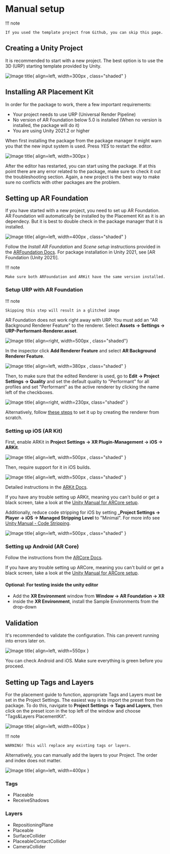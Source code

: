 # Manual setup

!!! note

    If you used the template project from Github, you can skip this page.

## Creating a Unity Project

It is recommended to start with a new project. The best option is to use the 3D (URP) starting template provided by Unity.

![Image title](images/3DCore.png){ align=left, width=300px , class="shaded" }

## Installing AR Placement Kit
In order for the package to work, there a few important requirements:

- Your project needs to use URP (Universal Render Pipeline)
- No version of AR Foundation below 5.0 is installed (When no version is installed, the package will do it)
- You are using Unity 2021.2 or higher


When first installing the package from the package manager it might warn you that the new input system is used. Press *YES* to restart the editor.

![Image title](images/NewInputSystemPrompt.png){ align=left, width=300px }

After the editor has restarted, you can start using the package. If at this point there are any error related to the package, make sure to check it out the troubleshooting section. Again, a new project is the best way to make sure no conflicts with other packages are the problem.


## Setting up AR Foundation

If you have started with a new project, you need to set up AR Foundation. AR Foundation will automatically be installed by the Placement Kit as it is an dependecy.
But it is best to double check in the package manager that it is installed.

![Image title](images/ARFoundationPackage.png){ align=left, width=400px , class="shaded" }

Follow the *Install AR Foundation* and *Scene setup* instructions provided in the [ARFoundation Docs](https://docs.unity3d.com/Packages/com.unity.xr.arfoundation@5.0/manual/project-setup/project-setup.html).
For package installation in Unity 2021, see [AR Foundation (Unity 2021)].

!!! note

    Make sure both ARFoundation and ARKit have the same version installed.

### Setup URP with AR Foundation

!!! note

    Skipping this step will result in a glitched image

AR Foundation does not work right away with URP.
You must add an "AR Background Renderer Feature" to the renderer.
Select **Assets -> Settings -> URP-Performant-Renderer.asset**. 

![Image title](images/RendererFile.png){ align=right, width=500px , class="shaded"}

In the inspector click **Add Renderer Feature** and select **AR Background Renderer Feature**.

![Image title](images/RendererFeature.png){ align=left, width=380px , class="shaded" }

Then, to make sure that the edited Renderer is used, go to **Edit -> Project Settings -> Quality** and set the default quality to "Performant" for all profiles and set "Performant" as the active renderer by clicking the name left of the checkboxes.

![Image title](images/QualitySettings.png){ align=right, width=230px, class="shaded" }

Alternatively, follow [these steps](https://docs.unity3d.com/Packages/com.unity.xr.arfoundation@5.0/manual/project-setup/universal-render-pipeline.html) to set it up by creating the renderer from scratch.


### Setting up iOS (AR Kit)

First, enable ARKit in **Project Settings -> XR Plugin-Management -> iOS -> ARKit**.

![Image title](images/ARKitXRManagement.png){ align=left, width=500px , class="shaded" }

Then, require support for it in iOS builds.

![Image title](images/ARKitSupport.png){ align=left, width=500px , class="shaded" }

Detailed instructions in the [ARKit Docs](https://docs.unity3d.com/Packages/com.unity.xr.arkit@5.0/manual/project-configuration-arkit.html).

If you have any trouble setting up ARKit, meaning you can't build or get a black screen, take a look at the [Unity Manual for ARCore setup](https://docs.unity3d.com/Packages/com.unity.xr.arcore@5.0/manual/project-configuration-arcore.html).

Additionally, reduce code stripping for iOS by setting **_Project Settings -> Player -> iOS -> Managed Stripping Level** to "Minimal". For more info see [Unity Manual - Code Stripping](https://docs.unity3d.com/Manual/ManagedCodeStripping.html).

![Image title](images/CodeStripping.png){ align=left, width=500px , class="shaded" }

### Setting up Android (AR Core)

Follow the instructions from the [ARCore Docs](https://docs.unity3d.com/Packages/com.unity.xr.arcore@5.0/manual/project-configuration-arcore.html).

If you have any trouble setting up ARCore, meaning you can't build or get a black screen, take a look at the [Unity Manual for ARCore setup](https://docs.unity3d.com/Packages/com.unity.xr.arcore@5.0/manual/project-configuration-arcore.html).

#### Optional: For testing inside the unity editor

- Add the **XR Environment** window from **Window -> AR Foundation -> XR**
- inside the **XR Environment**, install the Sample Environments from the drop-down

## Validation

It's recommended to validate the configuration. This can prevent running into errors later on.

![Image title](images/Validation.png){ align=left, width=550px }

You can check Android and iOS. Make sure everything is green before you proceed.

## Setting up Tags and Layers

For the placement guide to function, appropriate Tags and Layers must be set in the Project Settings. The easiest way is to import the preset from the package.
To do this, navigate to **Project Settings -> Tags and Layers**, then click on the preset icon in the top left of the window and choose "Tags&Layers PlacementKit".

![Image title](images/Tags&LayersPreset.png){ align=left, width=400px }

!!! note

    WARNING! This will replace any existing tags or layers.

Alternatively, you can manually add the layers to your Project. The order and index does not matter.

![Image title](images/Tags&Layers.png){ align=left, width=400px }

### Tags

- Placeable
- ReceiveShadows

### Layers

- RepositioningPlane
- Placeable
- SurfaceCollider
- PlaceableContactCollider
- CameraCollider
